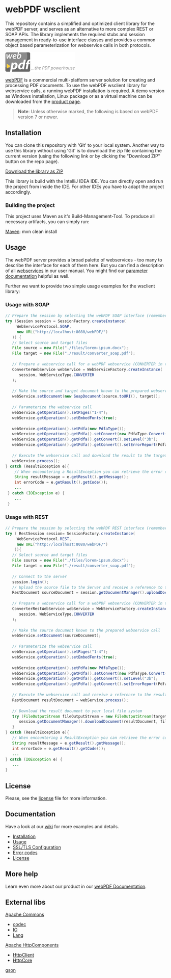 # webPDF wsclient
This repository contains a simplified and optimized client library for the webPDF server, and serves as an alternative to more complex REST or SOAP APIs.
The library implements the required stubs and session management in ready-to-use interface classes and provides a common object based parameterization for webservice calls in both protocols.

![webPDF Logo](images/logo.png)

[webPDF](https://www.webpdf.de/) is a commercial multi-platform server solution for creating and processing PDF documents. To use the webPDF wsclient library for webservice calls, a running webPDF installation is required. A demo version as Windows installation, Linux package or as a virtual machine can be downloaded from the [product page](https://www.webpdf.de/en/download-web-pdf.html).

> **Note**: Unless otherwise marked, the following is based on webPDF version 7 or newer.

## Installation
You can clone this repository with 'Git' to your local system. Another way to use this library without using 'Git' is to download the zip file containing the current version (using the following link or by clicking the "Download ZIP" button on the repo page).

[Download the library as ZIP](https://github.com/softvision-dev/webpdf-wsclient/archive/master.zip)

This library is build with the IntelliJ IDEA IDE. You can directly open and run the project from inside the IDE. For other IDEs you have to adapt the project accordingly.

### Building the project
This project uses Maven as it's Build-Management-Tool. To produce all necessary artifacts, you can simply run:
 
 [Maven](https://maven.apache.org/): mvn clean install

## Usage
The webPDF server provides a broad palette of webservices - too many to describe the interface for each of them here.
But you can find a description of all [webservices](https://www.webpdf.de/fileadmin/user_upload/softvision.de/files/products/webpdf/help/enu/webservice_general.htm) in our user manual.
You might find our [parameter documentation](https://www.webpdf.de/fileadmin/user_upload/softvision.de/files/products/webpdf/help/enu/webservice_parameter.htm) helpful as well. 

Further we want to provide two simple usage examples for the wsclient library:

### Usage with SOAP
```java
// Prepare the session by selecting the webPDF SOAP interface (remember to close sessions after you are done)
try (Session session = SessionFactory.createInstance(
     WebServiceProtocol.SOAP,
     new URL("http://localhost:8080/webPDF/")
   )) {
   // Select source and target files
   File source = new File("./files/lorem-ipsum.docx");
   File target = new File("./result/converter_soap.pdf");
   
   // Prepare a webservice call for a webPDF webservice (CONVERTER in this example)
   ConverterWebService webService = WebServiceFactory.createInstance(
      session, WebServiceType.CONVERTER
   );
   
   // Make the source and target document known to the prepared webservice call
   webService.setDocument(new SoapDocument(source.toURI(), target));
   
   // Parameterize the webservice call
   webService.getOperation().setPages("1-4");
   webService.getOperation().setEmbedFonts(true);
   
   webService.getOperation().setPdfa(new PdfaType());
   webService.getOperation().getPdfa().setConvert(new PdfaType.Convert());
   webService.getOperation().getPdfa().getConvert().setLevel("3b");
   webService.getOperation().getPdfa().getConvert().setErrorReport(PdfaErrorReportType.MESSAGE);
   
   // Execute the webservice call and download the result to the target file
   webService.process();
} catch (ResultException e){
    // When encountering a ResultException you can retrieve the error code like this:
    String resultMessage = e.getResult().getMessage(); 
    int errorCode = e.getResult().getCode());
    ...
 } catch (IOException e) {
    ...
 }
``` 

### Usage with REST
```java
// Prepare the session by selecting the webPDF REST interface (remember to close sessions after you are done)
try ( RestSession session= SessionFactory.createInstance(
     WebServiceProtocol.REST,
     new URL("http://localhost:8080/webPDF/")
    )){
   // Select source and target files
   File source = new File("./files/lorem-ipsum.docx");
   File target = new File("./result/converter_soap.pdf");
   
   // Connect to the server
   session.login();
   // Upload the source file to the Server and receive a reference to the uploaded document
   RestDocument sourceDocument = session.getDocumentManager().uploadDocument(source);
   
   // Prepare a webservice call for a webPDF webservice (CONVERTER in this example)
   ConverterRestWebService webService = WebServiceFactory.createInstance(
      session, WebServiceType.CONVERTER
   );
   
   // Make the source document known to the prepared webservice call
   webService.setDocument(sourceDocument);
   
   // Parameterize the webservice call
   webService.getOperation().setPages("1-4");
   webService.getOperation().setEmbedFonts(true);
   
   webService.getOperation().setPdfa(new PdfaType());
   webService.getOperation().getPdfa().setConvert(new PdfaType.Convert());
   webService.getOperation().getPdfa().getConvert().setLevel("3b");
   webService.getOperation().getPdfa().getConvert().setErrorReport(PdfaErrorReportType.MESSAGE);
   
   // Execute the webservice call and receive a reference to the result document
   RestDocument resultDocument = webService.process();
   
   // Download the result document to your local file system
   try (FileOutputStream fileOutputStream = new FileOutputStream(target)) {
      session.getDocumentManager().downloadDocument(resultDocument, fileOutputStream);
   }
} catch (ResultException e){
   // When encountering a ResultException you can retrieve the error code like this:
   String resultMessage = e.getResult().getMessage(); 
   int errorCode = e.getResult().getCode());
   ...
} catch (IOException e) {
   ...
}
```
 
## License
Please, see the [license](LICENSE) file for more information.

## Documentation
Have a look at our [wiki](https://github.com/softvision-dev/webpdf-wsclient/wiki) for more examples and details.
- [Installation](https://github.com/softvision-dev/webpdf-wsclient/wiki/Installation)
- [Usage](https://github.com/softvision-dev/webpdf-wsclient/wiki/Usage)
- [SSL/TLS Configuration](https://github.com/softvision-dev/webpdf-wsclient/wiki/SSL-TLS-Configuration)
- [Error codes](https://github.com/softvision-dev/webpdf-wsclient/wiki/Error-Codes)
- [License](https://github.com/softvision-dev/webpdf-wsclient/wiki/License)

## More help
Learn even more about our product in our [webPDF Documentation](https://www.webpdf.de/en/documentation).

## External libs
[Apache Commons](https://commons.apache.org/)
 - [codec](https://commons.apache.org/proper/commons-codec/)
 - [IO](https://commons.apache.org/proper/commons-io/)
 - [Lang](https://commons.apache.org/proper/commons-lang/)
 
[Apache HttpComponents](https://hc.apache.org/)
 - [HttpClient](https://hc.apache.org/httpcomponents-client-4.5.x/)
 - [HttpCore](https://hc.apache.org/httpcomponents-core-4.4.x/)
 
[gson](https://github.com/google/gson)